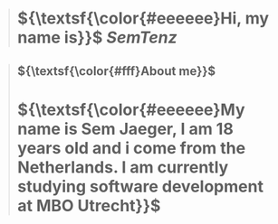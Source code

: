 > # ${\textsf{\color{#eeeeee}Hi, my name is}}$ ${SemTenz}$

> ## ${\textsf{\color{#fff}About me}}$
> # ${\textsf{\color{#eeeeee}My name is Sem Jaeger, I am 18 years old and i come from the Netherlands. I am currently studying software development at MBO Utrecht}}$ 
